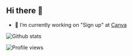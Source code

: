 ## Hi there 👋

- 🔭 I’m currently working on "Sign up" at [Canva](https://canva.com)

![Github stats](https://github-readme-stats.vercel.app/api?username=create1st&show_icons=true)

![Profile views](https://gpvc.arturio.dev/create1st)  

<!--
**create1st/create1st** is a ✨ _special_ ✨ repository because its `README.md` (this file) appears on your GitHub profile.

Here are some ideas to get you started:

- 🔭 I’m currently working on ...
- 🌱 I’m currently learning ...
- 👯 I’m looking to collaborate on ...
- 🤔 I’m looking for help with ...
- 💬 Ask me about ...
- 📫 How to reach me: ...
- 😄 Pronouns: ...
- ⚡ Fun fact: ...
-->
